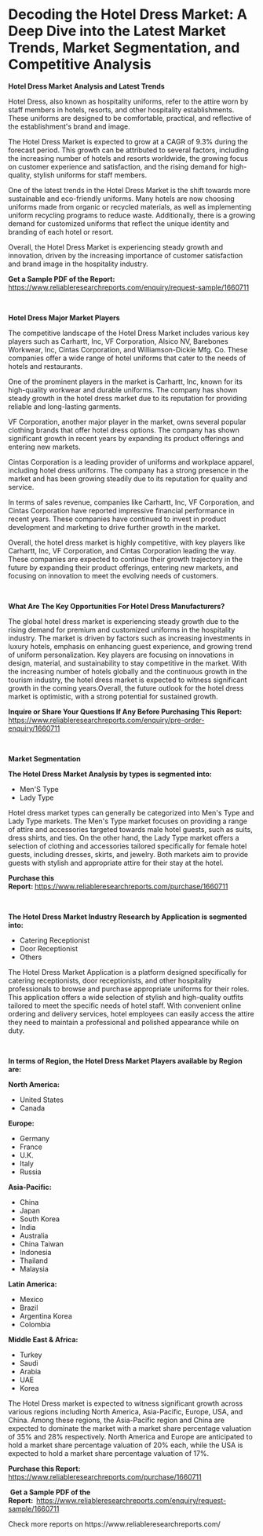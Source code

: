 <p><h1>Decoding the Hotel Dress Market: A Deep Dive into the Latest Market Trends, Market Segmentation, and Competitive Analysis</h1></p><p><strong>Hotel Dress Market Analysis and Latest Trends</strong></p>
<p><p>Hotel Dress, also known as hospitality uniforms, refer to the attire worn by staff members in hotels, resorts, and other hospitality establishments. These uniforms are designed to be comfortable, practical, and reflective of the establishment's brand and image.</p><p>The Hotel Dress Market is expected to grow at a CAGR of 9.3% during the forecast period. This growth can be attributed to several factors, including the increasing number of hotels and resorts worldwide, the growing focus on customer experience and satisfaction, and the rising demand for high-quality, stylish uniforms for staff members.</p><p>One of the latest trends in the Hotel Dress Market is the shift towards more sustainable and eco-friendly uniforms. Many hotels are now choosing uniforms made from organic or recycled materials, as well as implementing uniform recycling programs to reduce waste. Additionally, there is a growing demand for customized uniforms that reflect the unique identity and branding of each hotel or resort.</p><p>Overall, the Hotel Dress Market is experiencing steady growth and innovation, driven by the increasing importance of customer satisfaction and brand image in the hospitality industry.</p></p>
<p><strong>Get a Sample PDF of the Report:&nbsp;</strong> <a href="https://www.reliableresearchreports.com/enquiry/request-sample/1660711">https://www.reliableresearchreports.com/enquiry/request-sample/1660711</a></p>
<p>&nbsp;</p>
<p><strong>Hotel Dress Major Market Players</strong></p>
<p><p>The competitive landscape of the Hotel Dress Market includes various key players such as Carhartt, Inc, VF Corporation, Alsico NV, Barebones Workwear, Inc, Cintas Corporation, and Williamson-Dickie Mfg. Co. These companies offer a wide range of hotel uniforms that cater to the needs of hotels and restaurants.</p><p>One of the prominent players in the market is Carhartt, Inc, known for its high-quality workwear and durable uniforms. The company has shown steady growth in the hotel dress market due to its reputation for providing reliable and long-lasting garments.</p><p>VF Corporation, another major player in the market, owns several popular clothing brands that offer hotel dress options. The company has shown significant growth in recent years by expanding its product offerings and entering new markets.</p><p>Cintas Corporation is a leading provider of uniforms and workplace apparel, including hotel dress uniforms. The company has a strong presence in the market and has been growing steadily due to its reputation for quality and service.</p><p>In terms of sales revenue, companies like Carhartt, Inc, VF Corporation, and Cintas Corporation have reported impressive financial performance in recent years. These companies have continued to invest in product development and marketing to drive further growth in the market.</p><p>Overall, the hotel dress market is highly competitive, with key players like Carhartt, Inc, VF Corporation, and Cintas Corporation leading the way. These companies are expected to continue their growth trajectory in the future by expanding their product offerings, entering new markets, and focusing on innovation to meet the evolving needs of customers.</p></p>
<p>&nbsp;</p>
<p><strong>What Are The Key Opportunities For Hotel Dress Manufacturers?</strong></p>
<p><p>The global hotel dress market is experiencing steady growth due to the rising demand for premium and customized uniforms in the hospitality industry. The market is driven by factors such as increasing investments in luxury hotels, emphasis on enhancing guest experience, and growing trend of uniform personalization. Key players are focusing on innovations in design, material, and sustainability to stay competitive in the market. With the increasing number of hotels globally and the continuous growth in the tourism industry, the hotel dress market is expected to witness significant growth in the coming years.Overall, the future outlook for the hotel dress market is optimistic, with a strong potential for sustained growth.</p></p>
<p><strong>Inquire or Share Your Questions If Any Before Purchasing This Report:</strong> <a href="https://www.reliableresearchreports.com/enquiry/pre-order-enquiry/1660711">https://www.reliableresearchreports.com/enquiry/pre-order-enquiry/1660711</a></p>
<p>&nbsp;</p>
<p><strong>Market Segmentation</strong></p>
<p><strong>The Hotel Dress Market Analysis by types is segmented into:</strong></p>
<p><ul><li>Men'S Type</li><li>Lady Type</li></ul></p>
<p><p>Hotel dress market types can generally be categorized into Men's Type and Lady Type markets. The Men's Type market focuses on providing a range of attire and accessories targeted towards male hotel guests, such as suits, dress shirts, and ties. On the other hand, the Lady Type market offers a selection of clothing and accessories tailored specifically for female hotel guests, including dresses, skirts, and jewelry. Both markets aim to provide guests with stylish and appropriate attire for their stay at the hotel.</p></p>
<p><strong>Purchase this Report:&nbsp;</strong><a href="https://www.reliableresearchreports.com/purchase/1660711">https://www.reliableresearchreports.com/purchase/1660711</a></p>
<p>&nbsp;</p>
<p><strong>The Hotel Dress Market Industry Research by Application is segmented into:</strong></p>
<p><ul><li>Catering Receptionist</li><li>Door Receptionist</li><li>Others</li></ul></p>
<p><p>The Hotel Dress Market Application is a platform designed specifically for catering receptionists, door receptionists, and other hospitality professionals to browse and purchase appropriate uniforms for their roles. This application offers a wide selection of stylish and high-quality outfits tailored to meet the specific needs of hotel staff. With convenient online ordering and delivery services, hotel employees can easily access the attire they need to maintain a professional and polished appearance while on duty.</p></p>
<p>&nbsp;</p>
<p><strong>In terms of Region, the Hotel Dress Market Players available by Region are:</strong></p>
<p>
    <p> <strong> North America: </strong>
        <ul>
            <li>United States</li>
            <li>Canada</li>
        </ul>
        </p> 
    <p> <strong> Europe: </strong>
        <ul>
            <li>Germany</li>
            <li>France</li>
            <li>U.K.</li>
            <li>Italy</li>
            <li>Russia</li>
        </ul>
        </p> 
    <p> <strong> Asia-Pacific: </strong>
        <ul>
            <li>China</li>
            <li>Japan</li>
            <li>South Korea</li>
            <li>India</li>
            <li>Australia</li>
            <li>China Taiwan</li>
            <li>Indonesia</li>
            <li>Thailand</li>
            <li>Malaysia</li>
        </ul>
        </p> 
    <p> <strong> Latin America: </strong>
        <ul>
            <li>Mexico</li>
            <li>Brazil</li>
            <li>Argentina Korea</li>
            <li>Colombia</li>
        </ul>
        </p> 
    <p> <strong> Middle East & Africa: </strong>
        <ul>
            <li>Turkey</li>
            <li>Saudi</li>
            <li>Arabia</li>
            <li>UAE</li>
            <li>Korea</li>
        </ul>
    </p>
    </p>
<p><p>The Hotel Dress market is expected to witness significant growth across various regions including North America, Asia-Pacific, Europe, USA, and China. Among these regions, the Asia-Pacific region and China are expected to dominate the market with a market share percentage valuation of 35% and 28% respectively. North America and Europe are anticipated to hold a market share percentage valuation of 20% each, while the USA is expected to hold a market share percentage valuation of 17%.</p></p>
<p><strong>Purchase this Report: </strong><a href="https://www.reliableresearchreports.com/purchase/1660711">https://www.reliableresearchreports.com/purchase/1660711</a></p>
<p>&nbsp;<strong>Get a Sample PDF of the Report:&nbsp;&nbsp;</strong><a href="https://www.reliableresearchreports.com/enquiry/request-sample/1660711">https://www.reliableresearchreports.com/enquiry/request-sample/1660711</a></p>
<p><strong></strong></p>
<p>Check more reports on https://www.reliableresearchreports.com/</p>